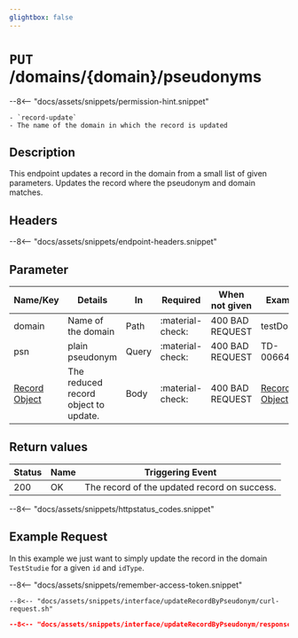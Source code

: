 ```yaml
---
glightbox: false
---
```


# `PUT` /domains/{domain}/pseudonyms

--8<-- "docs/assets/snippets/permission-hint.snippet"

    - `record-update`
    - The name of the domain in which the record is updated

## Description

This endpoint updates a record in the domain from a small list of given parameters. Updates the record where the
pseudonym and domain matches.

## Headers

--8<-- "docs/assets/snippets/endpoint-headers.snippet"

## Parameter
| Name/Key                                      | Details                              | In    | Required         | When not given  | Example                                                              |
|-----------------------------------------------|--------------------------------------|-------|------------------|-----------------|----------------------------------------------------------------------|
| domain                                        | Name of the domain                   | Path  | :material-check: | 400 BAD REQUEST | testDomain                                                           |
| psn                                           | plain pseudonym                      | Query | :material-check: | 400 BAD REQUEST | TD-00664422                                                          |
| [Record Object](/interfaces/objects/record-object/) | The reduced record object to update. | Body  | :material-check: | 400 BAD REQUEST | [Record Object](/interfaces/objects/record-object/#examples) |

## Return values

| Status | Name | Triggering Event                             |
|--------|------|----------------------------------------------|
| 200    | OK   | The record of the updated record on success. |
--8<-- "docs/assets/snippets/httpstatus_codes.snippet"

## Example Request

In this example we just want to simply update the record in the domain `TestStudie` for a given `id` and `idType`.

--8<-- "docs/assets/snippets/remember-access-token.snippet"

```shell title="Example Request with curl"
--8<-- "docs/assets/snippets/interface/updateRecordByPseudonym/curl-request.sh"
```

```json title="Successful (200 Created) Reponse Content"
--8<-- "docs/assets/snippets/interface/updateRecordByPseudonym/response-body.json"
```